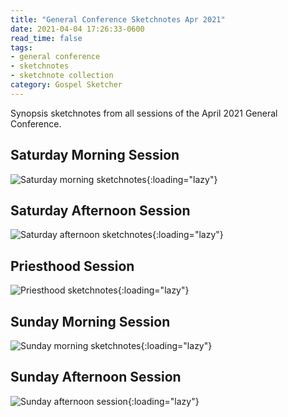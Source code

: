```yaml
---
title: "General Conference Sketchnotes Apr 2021"
date: 2021-04-04 17:26:33-0600
read_time: false
tags:
- general conference
- sketchnotes
- sketchnote collection
category: Gospel Sketcher
---
```


Synopsis sketchnotes from all sessions of the April 2021 General Conference.

## Saturday Morning Session

![Saturday morning sketchnotes](https://media.bennorris.org/images/gospelsketcher/general-conference/apr-2021/general-conference-sat-am-sketchnote.jpg){:loading="lazy"}

## Saturday Afternoon Session

![Saturday afternoon sketchnotes](https://media.bennorris.org/images/gospelsketcher/general-conference/apr-2021/general-conference-sat-pm-sketchnote.jpg){:loading="lazy"}

## Priesthood Session

![Priesthood sketchnotes](https://media.bennorris.org/images/gospelsketcher/general-conference/apr-2021/general-conference-priesthood-sketchnote.jpg){:loading="lazy"}

## Sunday Morning Session

![Sunday morning sketchnotes](https://media.bennorris.org/images/gospelsketcher/general-conference/apr-2021/general-conference-sun-am-sketchnote.jpg){:loading="lazy"}

## Sunday Afternoon Session

![Sunday afternoon session](https://media.bennorris.org/images/gospelsketcher/general-conference/apr-2021/general-conference-sun-pm-sketchnote.jpg){:loading="lazy"}
